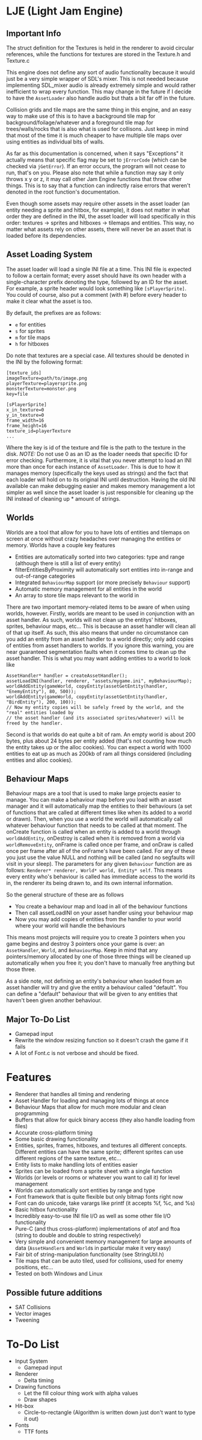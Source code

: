 LJE (Light Jam Engine)
================================

Important Info
--------------
The struct definition for the Textures is held in the renderer
to avoid circular references, while the functions for textures
are stored in the Texture.h and Texture.c

This engine does not define any sort of audio functionality
because it would just be a very simple wrapper of SDL's
mixer. This is not needed because implementing SDL_mixer
audio is already extremely simple and would rather inefficient
to wrap every function. This may change in the future if I
decide to have the `AssetLoader` also handle audio but thats
a bit far off in the future.

Collision grids and tile maps are the same thing in this engine,
and an easy way to make use of this is to have a background
tile map for background/foilage/whatever and a foreground tile
map for trees/walls/rocks that is also what is used for collisons.
Just keep in mind that most of the time it is much cheaper to
have multiple tile maps over using entities as individual bits of
walls.

As far as this documentation is concerned, when it says "Exceptions" it
actually means that specific flag may be set to `jErrorCode` (which
can be checked via `jGetError`). If an error occurs, the program will
not cease to run, that's on you. Please also note that while a function
may say it only throws x y or z, it may call other Jam Engine functions
that throw other things. This is to say that a function can indirectly
raise errors that weren't denoted in the root function's documentation.

Even though some assets may require other assets in the asset loader
(an entity needing a sprite and hitbox, for example), it does not matter
in what order they are defined in the INI, the asset loader will load
specifically in this order: textures -> sprites and hitboxes -> tilemaps
and entities. This way, no matter what assets rely on other assets, there
will never be an asset that is loaded before its dependencies.

Asset Loading System
--------------------
The asset loader will load a single INI file at a time. This INI file is
expected to follow a certain format; every asset should have its own header
with a single-character prefix denoting the type, followed by an ID for the
asset. For example, a sprite header would look something like `[sPlayerSprite]`. You
could of course, also put a comment (with #) before every header to make it
clear what the asset is too.

By default, the prefixes are as follows:

 + `e` for entities
 + `s` for sprites
 + `m` for tile maps
 + `h` for hitboxes

Do note that textures are a special case. All textures should be denoted in
the INI by the following format:

    [texture_ids]
    imageTexture=path/to/image.png
    playerTexture=playersprite.png
    monsterTexture=monster.png
    key=file
    
    [sPlayerSprite]
    x_in_texture=0
    y_in_texture=0
    frame_width=16
    frame_height=16
    texture_id=playerTexture
    ...

Where the key is id of the texture and file is the path to the texture in the
disk. *NOTE:* Do not use 0 as an ID as the loader needs that specific ID for
error checking. Furthermore, it is vital that you never attempt to load an INI
more than once for each instance of `AssetLoader`. This is due to how it
manages memory (specifically the keys used as strings) and the fact that each
loader will hold on to its original INI until destruction. Having the old INI
available can make debugging easier and makes memory management a lot simpler
as well since the asset loader is just responsible for cleaning up the INI instead
of cleaning up * amount of strings. 

Worlds
------
Worlds are a tool that allow for you to have lots of entities and tilemaps on
screen at once without crazy headaches over managing the entities or memory.
Worlds have a couple key features

 + Entities are automatically sorted into two categories: type and range (although there is still a list of every entity)
 + filterEntitiesByProximity will automatically sort entities into in-range and out-of-range categories
 + Integrated `BehaviourMap` support (or more precisely `Behaviour` support)
 + Automatic memory management for all entities in the world
 + An array to store tile maps relevant to the world in

There are two important memory-related items to be aware of when using worlds, however.
Firstly, worlds are meant to be used in conjunction with an asset handler. As
such, worlds will not clean up the entitys' hitboxes, sprites, behaviour maps, etc...
This is because an asset handler will clean all of that up itself. As such, this
also means that under no circumstance can you add an entity from an asset handler
to a world directly; only add copies of entities from asset handlers to worlds. 
If you ignore this warning, you are near guaranteed segmentation faults when it comes
time to clean up the asset handler. This is what you may want adding entities to
a world to look like

    AssetHandler* handler = createAssetHandler();
    assetLoadINI(handler, renderer, "assets/mygame.ini", myBehaviourMap);
    worldAddEntity(gameWorld, copyEntity(assetGetEntity(handler, "EnemyEntity"), 80, 500));
    worldAddEntity(gameWorld, copyEntity(assetGetEntity(handler, "BirdEntity"), 200, 100));
    // Now my entity copies will be safely freed by the world, and the "real" entities loaded by
    // the asset handler (and its associated sprites/whatever) will be freed by the handler.

Second is that worlds do eat quite a bit of ram. An empty world is about 200 bytes, plus about
24 bytes per entity added (that's not counting how much the entity takes up or the alloc
cookies). You can expect a world with 1000 entities to eat up as much as 200kb of ram all
things considered (including entities and alloc cookies).

Behaviour Maps
--------------
Behaviour maps are a tool that is used to make large projects easier to manage.
You can make a behaviour map before you load with an asset manager and it will
automatically map the entities to their behaviours (a set of functions that are
called at different times like when its added to a world or drawn). Then, when
you use a world the world will automatically call whatever behaviour function
that needs to be called at that moment. The onCreate function is called when an
entity is added to a world through `worldAddEntity`, onDestroy is called when it
is removed from a world via `worldRemoveEntity`, onFrame is called once per frame,
and onDraw is called once per frame after all of the onFrame's have been called.
For any of these you just use the value NULL and nothing will be called (and no
segfaults will visit in your sleep). The parameters for any given `Behaviour`
function are as follows: `Renderer* renderer, World* world, Entity* self`. This
means every entity who's behaviour is called has immediate access to the world
its in, the renderer its being drawn to, and its own internal information.

So the general structure of these are as follows

 + You create a behaviour map and load in all of the behaviour functions
 + Then call assetLoadINI on your asset handler using your behaviour map
 + Now you may add copies of entities from the handler to your world where your world will handle the behaviours
 
This means most projects will require you to create 3 pointers when you game begins
and destroy 3 pointers once your game is over: an `AssetHandler`, `World`, and
`BehaviourMap`. Keep in mind that any pointers/memory allocated by one of those three
things will be cleaned up automatically when you free it; you don't have to manually
free anything but those three. 

As a side note, not defining an entity's behaviour when loaded from an asset handler will
try and give the entity a behaviour called "default". You can define a "default" behaviour
that will be given to any entities that haven't been given another behaviour. 

Major To-Do List
----------------
 - Gamepad input
 - Rewrite the window resizing function so it doesn't crash the game if it fails 
 - A lot of Font.c is not verbose and should be fixed.

Features
========
 - Renderer that handles all timing and rendering 
 - Asset Handler for loading and managing lots of things at once
 - Behaviour Maps that allow for much more modular and clean programming
 - Buffers that allow for quick binary access (they also handle loading from files)
 - Accurate cross-platform timing
 - Some basic drawing functionality
 - Entities, sprites, frames, hitboxes, and textures all different concepts. Different entities can have the same sprite; different sprites can use different regions of the same texture, etc...
 - Entity lists to make handling lots of entities easier
 - Sprites can be loaded from a sprite sheet with a single function
 - Worlds (or levels or rooms or whatever you want to call it) for level management
 - Worlds can automatically sort entities by range and type
 - Font framework that is quite flexible but only bitmap fonts right now
 - Font can do unicode, take varargs like printf (it accepts %f, %c, and %s)
 - Basic hitbox functionality
 - Incredibly easy-to-use INI file I/O as well as some other file I/O functionality
 - Pure-C (and thus cross-platform) implementations of atof and ftoa (string to double and double to string respectively)
 - Very simple and convenient memory management for large amounts of data (`AssetHandler`s and `World`s in particular make it very easy)
 - Fair bit of string-manipulation functionality (see StringUtil.h)
 - Tile maps that can be auto tiled, used for collisions, used for enemy positions, etc...
 - Tested on both Windows and Linux

Possible future additions
-------------------------
 - SAT Collisions
 - Vector images
 - Tweening

To-Do List
==========

 - Input System
    + Gamepad input
 - Renderer
    + Delta timing
 - Drawing functions
    + Let the fill colour thing work with alpha values
    + Draw shapes
 - Hit-box
    + Circle-to-rectangle (Algorithm is written down just don't want to type it out)
 - Fonts
    + TTF fonts